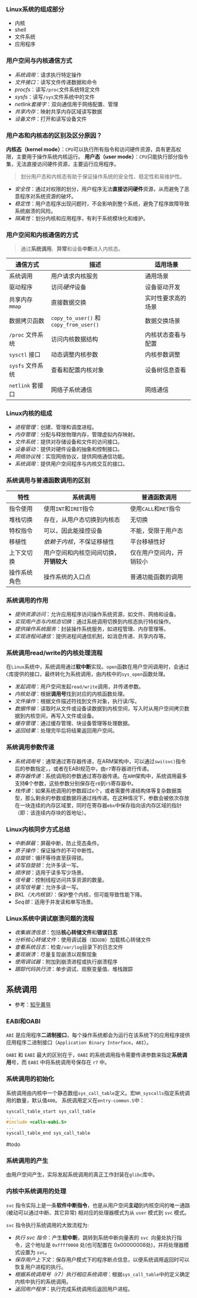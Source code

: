 ### Linux系统的组成部分
- 内核
- shell
- 文件系统
- 应用程序
### 用户空间与内核通信方式

- *系统调用*：请求执行特定操作
- *文件接口*：读写文件传递数据和命令
- *procfs*：读写`/proc`文件系统特定文件
- *sysfs*：读写`/sys`文件系统中的文件
- *netlink套接字*：双向通信用于网络配置、管理
- *共享内存*：映射共享内存区域读写数据
- *设备文件*：打开和读写设备文件
### 用户态和内核态的区别及区分原因？
**内核态（kernel mode）**：`CPU`可以执行所有指令和访问硬件资源，具有更高权限，主要用于操作系统内核运行。
**用户态（user mode）**：`CPU`只能执行部分指令集，无法直接访问硬件资源，主要运行应用程序。

> 划分用户态和内核态有助于保证操作系统的安全性、稳定性和易维护性。
- *安全性*：通过对权限的划分，用户程序无法**直接访问硬件**资源，从而避免了恶意程序对系统资源的破坏。
- *稳定性*：用户态程序出现问题时，不会影响到整个系统，避免了程序故障导致系统崩溃的风险。
- *隔离性*：划分内核和应用程序，有利于系统模块化和维护。
### 用户空间和内核通信的方式
> 通过**系统调用**、**异常**和设备**中断**进入内核态。

| 通信方式          | 描述                                    | 适用场景      |
| ------------- | ------------------------------------- | --------- |
| 系统调用          | 用户请求内核服务                              | 通用场景      |
| 驱动程序          | 访问*硬件*设备                              | 设备驱动开发    |
| 共享内存 `mmap`   | 直接数据交换                                | 实时性要求高的场景 |
| 数据拷贝函数        | `copy_to_user()` 和 `copy_from_user()` | 数据交换场景    |
| `/proc` 文件系统  | 访问内核数据结构                              | 内核状态查看与配置 |
| `sysctl` 接口   | 动态调整内核参数                              | 内核参数调整    |
| `sysfs` 文件系统  | 查看和配置内核对象                             | 设备树信息查看   |
| `netlink` 套接口 | 网络子系统通信                               | 网络通信      |
### Linux内核的组成

- *进程管理*：创建、管理和调度进程。
- *内存管理*：分配与释放物理内存，管理虚拟内存映射。
- *文件系统*：提供对存储设备和文件的访问接口。
- *设备驱动*：提供对硬件设备的抽象和控制接口。
- *网络协议栈*：实现网络协议，提供网络通信功能。
- *系统调用*：提供用户空间程序与内核交互的接口。
### 系统调用与普通函数调用的区别

| 特性     | 系统调用                  | 普通函数调用           |
| ------ | --------------------- | ---------------- |
| 指令使用   | 使用`INT`和`IRET`指令      | 使用`CALL`和`RET`指令 |
| 堆栈切换   | 存在，从用户态切换到内核态         | 无切换              |
| 特权指令   | 可以，因此能操控设备            | 不能，受限于用户态        |
| 移植性    | *依赖于内核*，不保证移植性        | 平台移植性好           |
| 上下文切换  | 用户空间和内核空间间切换，**开销较大** | 仅在用户空间内，开销较小     |
| 操作系统角色 | 操作系统的入口点              | 普通功能函数的调用        |
### 系统调用的作用
- *提供资源访问*：允许应用程序访问操作系统资源，如文件、网络和设备。
- *实现用户态与内核态切换*：通过系统调用切换到内核态执行特权操作。
- *提供操作系统服务*：封装操作系统服务，如进程管理、内存管理等。
- *实现进程间通信*：提供进程间通信机制，如消息传递、共享内存等。
### 系统调用read/write的内核处理流程
在`Linux`系统中，系统调用通过**软中断**实现。`open`函数在用户空间调用时，会通过`C`库提供的接口，最终转化为系统调用，由内核中的`sys_open`函数处理。

- *发起调用*：用户空间发起`read/write`调用，并传递参数。
- *内核处理*：根据**调用号**找到对应的内核函数处理。
- *文件操作*：根据文件描述符找到文件对象，执行读/写。
- *数据传输*：读取时从文件或设备读数据到内核空间，写入时从用户空间拷贝数据到内核空间，再写入文件或设备。
- *缓存管理*：通过缓存管理、块设备管理等处理数据。
- *返回结果*：处理完毕后将结果返回用户空间。
### 系统调用参数传递
- *系统调用号*：通常通过寄存器传递，在ARM架构中，可以通过`swi(svc)`指令后的参数指定，，或者在EABI规范中，由`r7`寄存器进行传递。
- *寄存器传递*：系统调用的参数通过寄存器传递。在`ARM`架构中，系统调用最多支持**6**个参数，这些参数分别保存在`r0`到`r5`寄存器中。
- *栈传递*：如果系统调用的参数超过`6`个，或者需要传递结构体等复杂数据类型，那么剩余的参数或数据将通过栈传递。在这种情况下，参数会被依次存放在一块连续的内存区域里，同时在寄存器`ebx`中保存指向该内存区域的指针（即：该连续内存块的首地址）。
### Linux内核同步方式总结

- *中断屏蔽*：屏蔽中断，防止竞态条件。
- *原子操作*：保证操作的不可中断性。
- *自旋锁*：循环等待直至获得锁。
- *读写自旋锁*：允许多读一写。
- *顺序锁*：适用于读多写少场景。
- *信号量*：控制线程访问共享资源的数量。
- *读写信号量*：允许多读一写。
- *BKL（大内核锁）*：保护整个内核，但可能导致性能下降。
- *Seq锁*：适用于并发读和单写场景。
### Linux系统中调试崩溃问题的流程

- *收集崩溃信息*：包括**核心转储文件**和**错误日志**
- *分析核心转储文件*：使用调试器（如`GDB`）加载核心转储文件
- *查看系统日志*：检查`/var/log`目录下的日志文件
- *重现崩溃*：尽量复现崩溃以观察现象
- *使用调试器*：附加到崩溃进程或执行崩溃程序
- *跟踪代码执行流*：单步调试、观察变量值、堆栈跟踪
## 系统调用
- 参考：[知乎黄导](https://zhuanlan.zhihu.com/p/363290974)
### EABI和OABI
`ABI` 是应用程序**二进制接口**，每个操作系统都会为运行在该系统下的应用程序提供应用程序二进制接口（`Application Binary Interface`，`ABI`）。

`OABI` 和 `EABI` 最大的区别在于，`OABI` 的系统调用指令需要传递参数来指定**系统调用**号，而 `EABI` 中将系统调用号保存在 `r7` 中。
### 系统调用的初始化
系统调用由内核中一个静态数组`sys_call_table`定义。宏`NR_syscalls`指定系统调用的数量，默认值`400`。
系统调用定义在`entry-common.S`中：
```c
syscall_table_start sys_call_table
...
#include <calls-eabi.S>
...
syscall_table_end sys_call_table
```
#todo

### 系统调用的产生
由用户空间产生，实际发起系统调用的真正工作封装在`glibc`库中。
### 内核中系统调用的处理
`svc` 指令实际上是一条**软件中断指令**，也是从用户空间**主动**到内核空间的唯一通路(被动可以通过中断、其它异常) 相对应的处理器模式为从 `user` 模式到 `svc` 模式。

`svc` 指令执行系统调用的大致流程为:
- *执行 svc 指令*：产生**软中断**，跳转到系统中断向量表的 `svc `向量处执行指令，这个地址是 `0xffff0008` 处(也可配置在 0x00000008处)，并将处理器模式设置为 `svc`。
- *保存用户上下文*：保存用户模式下的程序断点信息，以便系统调用返回时可以恢复用户进程的执行。
- *根据系统调用号（r7）执行相应系统调用*：根据`sys_call_table`中的定义确定内核中执行的系统调用。
- *返回用户程序*：执行完成系统调用后返回用户进程。